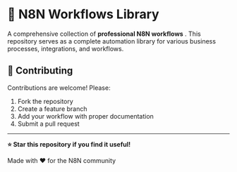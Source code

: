 # 🔄 N8N Workflows Library

A comprehensive collection of **professional N8N workflows** . This repository serves as a complete automation library for various business processes, integrations, and workflows.

## 🤝 Contributing

Contributions are welcome! Please:
1. Fork the repository
2. Create a feature branch
3. Add your workflow with proper documentation
4. Submit a pull request



---

**⭐ Star this repository if you find it useful!**

Made with ❤️ for the N8N community
